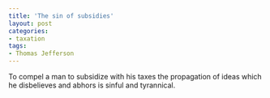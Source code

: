 ```yaml
---
title: 'The sin of subsidies'
layout: post
categories:
- taxation
tags:
- Thomas Jefferson
---
```


To compel a man to subsidize with his taxes the propagation of ideas which he disbelieves and abhors is sinful and tyrannical.